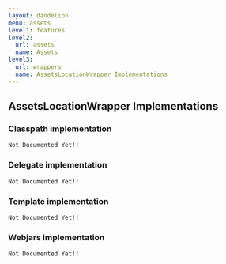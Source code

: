 ```yaml
---
layout: dandelion
menu: assets
level1: features
level2:
  url: assets
  name: Assets
level3:
  url: wrappers
  name: AssetsLocationWrapper Implementations
---
```


## AssetsLocationWrapper Implementations

### Classpath implementation

`Not Documented Yet!!`

### Delegate implementation

`Not Documented Yet!!`

### Template implementation

`Not Documented Yet!!`

### Webjars implementation

`Not Documented Yet!!`
